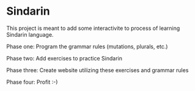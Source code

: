 # Sindarin
This project is meant to add some interactivite to process of learning Sindarin language.

Phase one: Program the grammar rules (mutations, plurals, etc.)

Phase two: Add exercises to practice Sindarin

Phase three: Create website utilizing these exercises and grammar rules

Phase four: Profit :-)
